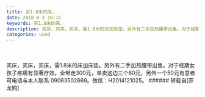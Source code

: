 ```yaml
---
title: 买1.8米的床。
date: 2018-8-3 10:15
keywords: 买1.8米的床。
description: 买床，买床，买床，需1.8米的床加床垫。另外有二手加热腰带出售。对于经期女孩子疼痛有显著疗效。全带走300元，单卖这边三个80元，另外一个50元有意者可电话与本人联系 09063502669。微信：H2014121025。
categories: used
---
```

<td class="t_f" id="postmessage_1587745">

<br/>
<br/>
买床，买床，买床，需1.8米的床加床垫。另外有二手加热腰带出售。对于经期女孩子疼痛有显著疗效。全带走300元，单卖这边三个80元，另外一个50元有意者可电话与本人联系 09063502669。微信：H2014121025。</td>
###### 转载自[菲龙网]